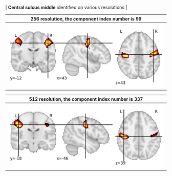


| **Central sulcus middle** identified on various resolutions |

| 256 resolution, the component index number is 99|  
|:---:|  
| ![Component 256](../256/final/99.jpg "From component 256: Central sulcus middle") |

| 512 resolution, the component index number is 337|  
|:---:|  
| ![Component 512](../512/final/337.jpg "From component 512: Central sulcus middle") |